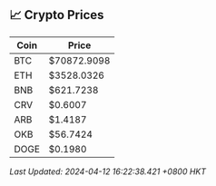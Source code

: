 ## 📈 Crypto Prices

| Coin | Price |
| ---- | ----- |
| BTC | $70872.9098 |
| ETH | $3528.0326 |
| BNB | $621.7238 |
| CRV | $0.6007 |
| ARB | $1.4187 |
| OKB | $56.7424 |
| DOGE | $0.1980 |

_Last Updated: 2024-04-12 16:22:38.421 +0800 HKT_